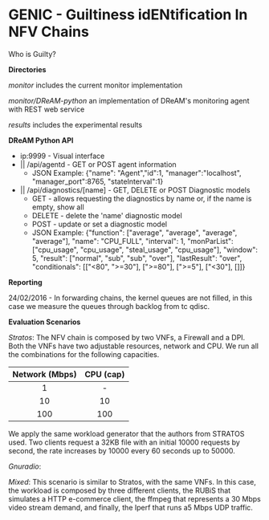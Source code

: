 # GENIC - Guiltiness idENtification In NFV Chains 
Who is Guilty?

**Directories**

*monitor* includes the current monitor implementation 

*monitor/DReAM-python* an implementation of DReAM's monitoring agent with REST web service

*results* includes the experimental results

**DReAM Python API**

* ip:9999 - Visual interface
* || /api/agentd - GET or POST agent information
	* JSON Example: {"name": "Agent","id":1, "manager":"localhost", "manager_port":8765, "stateInterval":1}
* || /api/diagnostics/[name] - GET, DELETE or POST Diagnostic models
	* GET - allows requesting the diagnostics by name or, if the name is empty, show all
	* DELETE - delete the 'name' diagnostic model
	* POST - update or set a diagnostic model
	* JSON Example: {"function": ["average", "average", "average", "average"], "name": "CPU_FULL", "interval": 1, "monParList": ["cpu_usage", "cpu_usage", "steal_usage", "cpu_usage"], "window": 5, "result": ["normal", "sub", "sub", "over"], "lastResult": "over", "conditionals": [["<80", ">=30"], [">=80"], [">=5"], ["<30"], []]}



 

**Reporting**

24/02/2016 - In forwarding chains, the kernel queues are not filled, in this case we measure the queues through backlog from tc qdisc.

**Evaluation Scenarios**

*Stratos*: The NFV chain is composed by two VNFs, a Firewall and a DPI. Both the VNFs have two adjustable resources, network and CPU. We run all the combinations for the following capacities.

| **Network (Mbps)** | **CPU (cap)** |
| :------------: | :-------: |
| 1		 | -         |
| 10		 | 10        |
| 100		 | 100       |

We apply the same workload generator that the authors from STRATOS used. Two clients request a 32KB file with an initial 10000 requests by second, the rate increases by 10000 every 60 seconds up to 50000. 

*Gnuradio*: 


*Mixed*: This scenario is similar to Stratos, with the same VNFs. In this case, the workload is composed by three different clients, the RUBiS that simulates a HTTP e-commerce client, the ffmpeg that represents a 30 Mbps video stream demand, and finally, the Iperf that runs a5 Mbps UDP traffic.  



